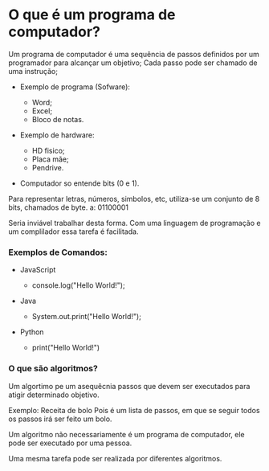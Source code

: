 # O que é um programa de computador?

 Um programa de computador é uma sequência de passos definidos por um programador para alcançar um objetivo;
 Cada passo pode ser chamado de uma instrução;
 * Exemplo de programa (Sofware):
   - Word;
   - Excel;
   - Bloco de notas.

 * Exemplo de hardware:
   - HD fisico;
   - Placa mãe;
   - Pendrive.

 * Computador so entende bits (0 e 1).

 Para representar letras, números, simbolos, etc, utiliza-se um conjunto de 8 bits, chamados de byte.
   a: 01100001

 Seria inviável trabalhar desta forma. Com uma linguagem de programação e um complilador essa tarefa é facilitada.


### Exemplos de Comandos:

 * JavaScript
   - console.log("Hello World!");

 * Java
   - System.out.print("Hello World!");

 * Python
   - print("Hello World!")
 

### O que são algoritmos?

   Um algortimo pe um asequêcnia passos que devem ser executados para atigir determinado objetivo.

   Exemplo:
   Receita de bolo
   Pois é um lista de passos, em que se seguir todos os passos irá ser feito um bolo.

   Um algoritmo não necessariamente é um programa de computador, ele pode ser executado por uma pessoa.

   Uma mesma tarefa pode ser realizada por diferentes algoritmos.

